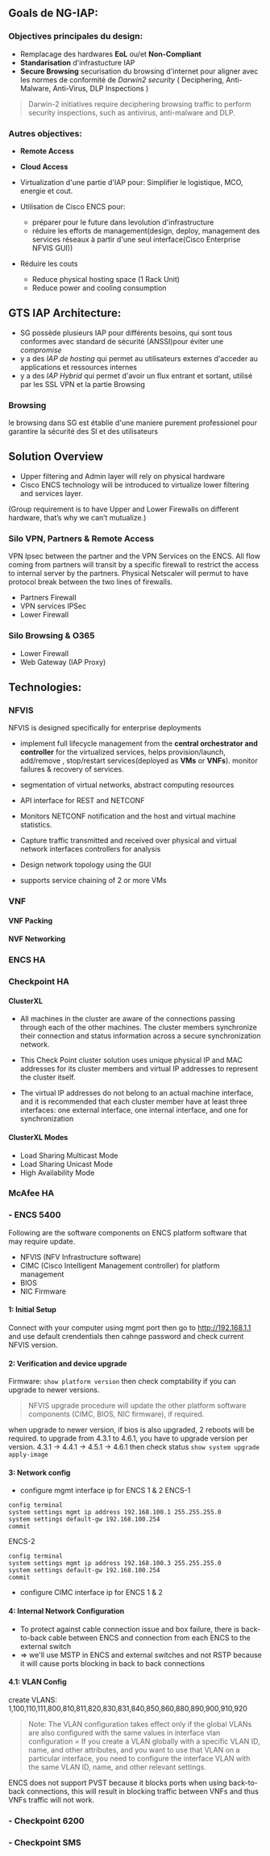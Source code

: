 
## Goals de NG-IAP:

### Objectives principales du design:
- Remplacage des hardwares **EoL** ou/et **Non-Compliant**
- **Standarisation** d'infrastucture IAP
- **Secure Browsing** securisation du browsing d'internet pour aligner avec les normes de conformité de *Darwin2 security* (
  Deciphering,
  Anti-Malware,
  Anti-Virus,
  DLP Inspections
)

>Darwin-2 initiatives require deciphering browsing traffic to perform security inspections, such as antivirus, anti-malware and DLP.

### Autres objectives:

- **Remote Access**
- **Cloud Access**

- Virtualization d'une partie d'IAP pour:
  Simplifier le logistique, MCO, energie et cout.

- Utilisation de Cisco ENCS pour:
  - préparer pour le future dans levolution d'infrastructure
  - réduire les efforts de management(design, deploy, management des services réseaux à partir d'une seul interface(Cisco Enterprise
NFVIS GUI))
- Réduire les couts
  - Reduce physical hosting space (1 Rack Unit)
  - Reduce power and cooling consumption



## GTS IAP Architecture:

- SG possède plusieurs IAP pour différents besoins, qui sont tous conformes avec standard de sécurité (ANSSI)pour éviter une *compromise* 
- y a des *IAP de hosting* qui permet au utilisateurs externes d'acceder au applications et ressources internes
- y a des *IAP Hybrid* qui permet d'avoir un flux entrant et sortant, utilisé par les SSL VPN et la partie Browsing

### Browsing

le browsing dans SG est établie d'une maniere purement professionel pour garantire la sécurité des SI et des utilisateurs

## Solution Overview

- Upper filtering and Admin layer will rely on physical hardware
- Cisco ENCS technology will be introduced to virtualize lower filtering and services layer.

(Group requirement is to have Upper and Lower Firewalls on different hardware, that’s why we can’t
mutualize.)

### Silo VPN, Partners & Remote Access
VPN Ipsec between the partner and the VPN Services on the ENCS. All flow coming from partners will transit by a specific firewall to restrict the access to internal server by the partners. Physical Netscaler will permut to have protocol break between the two lines of firewalls.
- Partners Firewall
- VPN services IPSec
- Lower Firewall
### Silo Browsing & O365
- Lower Firewall
- Web Gateway (IAP Proxy)
## Technologies:

### NFVIS

NFVIS is designed specifically for enterprise deployments

- implement full lifecycle management from the **central orchestrator and controller** for the virtualized services, helps provision/launch, add/remove , stop/restart services(deployed as **VMs** or **VNFs**). monitor failures & recovery of services.

- segmentation of virtual networks, abstract computing resources
- API interface for REST and NETCONF
- Monitors NETCONF notification and the host and virtual machine statistics.
- Capture traffic transmitted and received over physical and virtual network interfaces controllers for analysis
- Design network topology using the GUI
- supports service chaining of 2 or more VMs 


### VNF
#### VNF Packing
#### NVF Networking
### ENCS HA
### Checkpoint HA
#### ClusterXL

- All machines in the cluster are aware of the connections passing through each of the other machines. The cluster members synchronize their connection and status information across a secure synchronization network.

- This Check Point cluster solution uses unique physical IP and MAC addresses for its cluster
members and virtual IP addresses to represent the cluster itself. 
- The virtual IP addresses do not belong to an actual machine interface, and it is recommended that each cluster member have at least three interfaces: one external interface, one internal interface, and one for synchronization

#### ClusterXL Modes

- Load Sharing Multicast Mode
- Load Sharing Unicast Mode
- High Availability Mode

### McAfee HA


### - ENCS 5400
Following are the software components on ENCS platform software that may require update.
- NFVIS (NFV Infrastructure software)
- CIMC (Cisco Intelligent Management controller) for platform management
- BIOS
- NIC Firmware

#### 1: Initial Setup
Connect with your computer using mgmt port then go to http://192.168.1.1 and use default crendentials then cahnge password and check current NFVIS version.
#### 2: Verification and device upgrade
Firmware: `show platform version` then check comptability if you can upgrade to newer versions.

> NFVIS upgrade procedure will update the other platform software components (CIMC, BIOS, NIC firmware), if required.

when upgrade to newer version, if bios is also upgraded, 2 reboots will be required.
to upgrade from 4.3.1 to 4.6.1, you have to upgrade version per version.
4.3.1 -> 4.4.1 -> 4.5.1 -> 4.6.1
then check status `show system upgrade apply-image`
#### 3: Network config
- configure mgmt interface ip for ENCS 1 & 2 
ENCS-1
```
config terminal
system settings mgmt ip address 192.168.100.1 255.255.255.0
system settings default-gw 192.168.100.254
commit
```
ENCS-2
```
config terminal
system settings mgmt ip address 192.168.100.3 255.255.255.0
system settings default-gw 192.168.100.254
commit
```
- configure CIMC interface ip for ENCS 1 & 2 

#### 4: Internal Network Configuration
- To protect against cable connection issue and box failure, there is back-to-back cable between ENCS and connection from each ENCS to the external switch
- => we'll use MSTP in ENCS and external switches and not RSTP because it will cause ports blocking in back to back connections 
#### 4.1: VLAN Config
create VLANS: 1,100,110,111,800,810,811,820,830,831,840,850,860,880,890,900,910,920

> Note: The VLAN configuration takes effect only if the global VLANs are also configured with the same values in interface vlan configuration = If you create a VLAN globally with a specific VLAN ID, name, and other attributes, and you want to use that VLAN on a particular interface, you need to configure the interface VLAN with the same VLAN ID, name, and other relevant settings.

ENCS does not support PVST because it blocks ports when using back-to-back connections, this will result in blocking traffic between VNFs and thus VNFs traffic will not work.



### - Checkpoint 6200
### - Checkpoint SMS